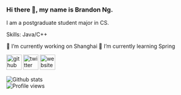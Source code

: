 ### Hi there 👋, my name is Brandon Ng.
I am a postgraduate student major in CS.

Skills: Java/C++

🔭 I’m currently working on Shanghai 🌱 I’m currently learning Spring 

[<img src='https://cdn.jsdelivr.net/npm/simple-icons@3.0.1/icons/github.svg' alt='github' height='40'>](https://github.com/brandon0824)  [<img src='https://cdn.jsdelivr.net/npm/simple-icons@3.0.1/icons/twitter.svg' alt='twitter' height='40'>](https://twitter.com/dreamwinner24)  [<img src='https://cdn.jsdelivr.net/npm/simple-icons@3.0.1/icons/icloud.svg' alt='website' height='40'>](https://brandonng.tech)  

![Github stats](https://github-readme-stats.vercel.app/api?username=brandon0824&show_icons=true)  
![Profile views](https://gpvc.arturio.dev/brandon0824)  
